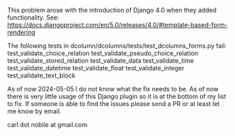 This problem arose with the introduction of Django 4.0 when they added functionality.
See: https://docs.djangoproject.com/en/5.0/releases/4.0/#template-based-form-rendering

The following tests in dcolumn/dcolumns/tests/test_dcolumns_forms.py fail:
test_validate_choice_relation
test_validate_pseudo_choice_relation
test_validate_stored_relation
test_validate_data
test_validate_time
test_validate_datetime
test_validate_float
test_validate_integer
test_validate_text_block

As of now 2024-05-05 I do not know what the fix needs to be. As of now there is very
little usage of this Django plugin so it is at the bottom of my list to fix. If someone
is able to find the issues please send a PR or at least let me know by email.

carl dot nobile at gmail.com
